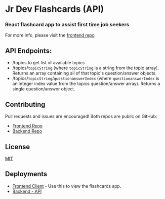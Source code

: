 # Jr Dev Flashcards (API)

### React flashcard app to assist first time job seekers

For more info, please visit the [frontend repo](https://github.com/benhammondmusic/jr-dev-flashcards-client)

## API Endpoints:

- /topics to get list of available topics
- /topics/`topicString` (where `topicString` is a string from the topic array). Returns an array containing all of that topic's question/answer objects.
- /topics/`topicString`/`questionanswerIndex` (where `questionanswerIndex` is an integer index value from the topics question/answer array). Returns a single question/answer object.

## Contributing

Pull requests and issues are encouraged! Both repos are public on GitHub:

- [Frontend Repo](https://github.com/benhammondmusic/jr-dev-flashcards-client)
- [Backend Repo](https://github.com/benhammondmusic/flashcards)

## License

[MIT](https://choosealicense.com/licenses/mit/)

## Deployments

- [Frontend Client](https://jr-dev-flashcards.netlify.app/) - Use this to view the flashcards app.
- [Backend - API](http://jr-dev-flashcards.herokuapp.com/api)
